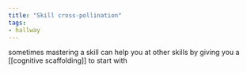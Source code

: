 ```yaml
---
title: "Skill cross-pollination"
tags:
- hallway
---
```


sometimes mastering a skill can help you at other skills by giving you a [[cognitive scaffolding]] to start with